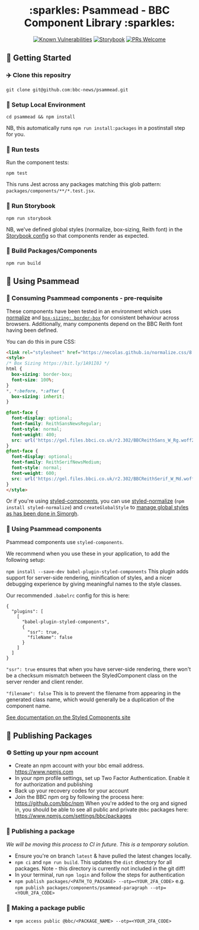 <h1 align="center">:sparkles: Psammead - BBC Component Library :sparkles:</h1>

<div align="center">

[![Known Vulnerabilities](https://snyk.io/test/github/bbc-news/psammead/badge.svg)](https://snyk.io/test/github/bbc-news/psammead)
[![Storybook](https://github.com/storybooks/press/blob/master/badges/storybook.svg)](http://bbc-news.github.io/psammead)
[![PRs Welcome](https://img.shields.io/badge/PRs-welcome-brightgreen.svg)](https://github.com/BBC-News/psammead/blob/latest/CONTRIBUTING.md)

</div>

## :gift: Getting Started

### :airplane: Clone this repositry

```
git clone git@github.com:bbc-news/psammead.git
```

### :hammer: Setup Local Environment

```
cd psammead && npm install
```

NB, this automatically runs `npm run install:packages` in a postinstall step for you.

### :runner: Run tests

Run the component tests:

```
npm test
```

This runs Jest across any packages matching this glob pattern: `packages/components/**/*.test.jsx`.

### :runner: Run Storybook

```
npm run storybook
```

NB, we've defined global styles (normalize, box-sizing, Reith font) in the [Storybook config](https://github.com/BBC-News/psammead/blob/latest/.storybook/config.js) so that components render as expected.

### :construction_worker: Build Packages/Components

```
npm run build
```
## :dizzy: Using Psammead

### :fork_and_knife: Consuming Psammead components - pre-requisite

These components have been tested in an environment which uses [normalize](https://github.com/necolas/normalize.css) and [`box-sizing: border-box`](https://css-tricks.com/inheriting-box-sizing-probably-slightly-better-best-practice/) for consistent behaviour across browsers. Additionally, many components depend on the BBC Reith font having been defined.

You can do this in pure CSS:

```html
<link rel="stylesheet" href="https://necolas.github.io/normalize.css/8.0.0/normalize.css" />
<style>
/* Box Sizing https://bit.ly/1A91I0J */
html {
  box-sizing: border-box;
  font-size: 100%;
}
*, *:before, *:after {
  box-sizing: inherit;
}

@font-face {
  font-display: optional;
  font-family: ReithSansNewsRegular;
  font-style: normal;
  font-weight: 400;
  src: url('https://gel.files.bbci.co.uk/r2.302/BBCReithSans_W_Rg.woff2') format('woff2'), url('https://gel.files.bbci.co.uk/r2.302/BBCReithSans_W_Rg.woff') format('woff');
}
@font-face {
  font-display: optional;
  font-family: ReithSerifNewsMedium;
  font-style: normal;
  font-weight: 600;
  src: url('https://gel.files.bbci.co.uk/r2.302/BBCReithSerif_W_Md.woff2') format('woff2'), url('https://gel.files.bbci.co.uk/r2.302/BBCReithSerif_W_Md.woff') format('woff');
}
</style>
```

Or if you're using [styled-components](https://styled-components.com), you can use [styled-normalize](https://www.npmjs.com/package/styled-normalize) (`npm install styled-normalize`) and `createGlobalStyle` to [manage global styles as has been done in Simorgh](https://github.com/BBC-News/simorgh/blob/latest/src/app/lib/globalStyles.js).

### :nut_and_bolt: Using Psammead components

Psammead components use `styled-components`.

We recommend when you use these in your application, to add the following setup:

`npm install --save-dev babel-plugin-styled-components`
This plugin adds support for server-side rendering, minification of styles, and a nicer debugging experience by giving meaningful names to the style classes.

Our recommended `.babelrc` config for this is here:

```
{
  "plugins": [
    [
      "babel-plugin-styled-components",
      {
        "ssr": true,
        "fileName": false
      }
    ]
  ]
}
```

`"ssr": true`  ensures that when you have server-side rendering, there won't be a checksum mismatch between the StyledComponent class on the server render and client render.

`"filename": false` This is to prevent the filename from appearing in the generated class name, which would generally be a duplication of the component name.

[See documentation on the Styled Components site](https://www.styled-components.com/docs/tooling#babel-plugin)

## :rocket: Publishing Packages

### :gear: Setting up your npm account

- Create an npm account with your bbc email address. https://www.npmjs.com
- In your npm profile settings, set up Two Factor Authentication. Enable it for authorization and publishing
- Back up your recovery codes for your account
- Join the BBC npm org by following the process here: https://github.com/bbc/npm When you're added to the org and signed in, you should be able to see all public and private `@bbc` packages here: https://www.npmjs.com/settings/bbc/packages

### :balloon: Publishing a package

_We will be moving this process to CI in future. This is a temporary solution._

- Ensure you're on branch `latest` & have pulled the latest changes locally.
- `npm ci` and `npm run build`. This updates the `dist` directory for all packages. Note - this directory is currently not included in the git diff!
- In your terminal, run `npm login` and follow the steps for authentication
- `npm publish packages/<PATH_TO_PACKAGE> --otp=<YOUR_2FA_CODE>`
  e.g. `npm publish packages/components/psammead-paragraph --otp=<YOUR_2FA_CODE>`

### :tada: Making a package public

- `npm access public @bbc/<PACKAGE_NAME> --otp=<YOUR_2FA_CODE>`
